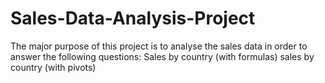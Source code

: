 # Sales-Data-Analysis-Project
The major purpose of this project is to analyse the sales data in order to answer the following questions:
Sales by country (with formulas)
sales by country (with pivots)
